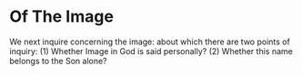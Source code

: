 # Of The Image

We next inquire concerning the image: about which there are two points of inquiry:
(1) Whether Image in God is said personally?
(2) Whether this name belongs to the Son alone?